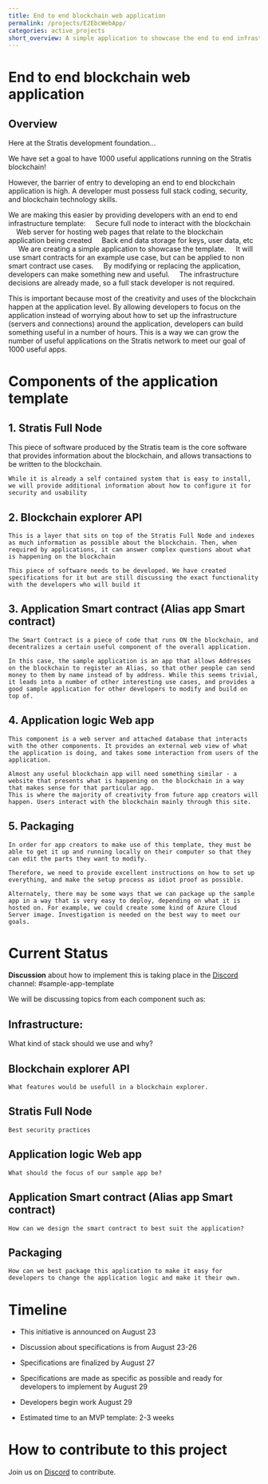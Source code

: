 ```yaml
---
title: End to end blockchain web application
permalink: /projects/E2EbcWebApp/
categories: active_projects
short_overview: A simple application to showcase the end to end infrastructure template for a blockchain web application
---
```

End to end blockchain web application
==

Overview
--
 

Here at the Stratis development foundation…

We have set a goal to have 1000 useful applications running on the Stratis blockchain!

However, the barrier of entry to developing an end to end blockchain application is high. A developer must possess full stack coding, security, and blockchain technology skills. 

We are making this easier by providing developers with an end to end infrastructure template:
    Secure full node to interact with the blockchain
    Web server for hosting web pages that relate to the blockchain application being created
    Back end data storage for keys, user data, etc
    
We are creating a simple application to showcase the template. 
    It will use smart contracts for an example use case, but can be applied to non smart contract use cases.
    By modifying or replacing the application, developers can make something new and useful.
    The infrastructure decisions are already made, so a full stack developer is not required.

This is important because most of the creativity and uses of the blockchain happen at the application level. By allowing developers to focus on the application instead of worrying about how to set up the infrastructure (servers and connections) around the application, developers can build something useful in a number of hours.  This is a way we can grow the number of useful applications on the Stratis network to meet our goal of 1000 useful apps.

Components of the application template 
====

## 1. Stratis Full Node

This piece of software produced by the Stratis team is the core software that provides information about the blockchain, and allows transactions to be written to the blockchain.
    
    While it is already a self contained system that is easy to install, we will provide additional information about how to configure it for security and usability
## 2. Blockchain explorer API
    
    This is a layer that sits on top of the Stratis Full Node and indexes as much information as possible about the blockchain. Then, when required by applications, it can answer complex questions about what is happening on the blockchain
       
    This piece of software needs to be developed. We have created specifications for it but are still discussing the exact functionality with the developers who will build it
## 3. Application Smart contract (Alias app Smart contract)
       
    The Smart Contract is a piece of code that runs ON the blockchain, and decentralizes a certain useful component of the overall application.
       
    In this case, the sample application is an app that allows Addresses on the blockchain to register an Alias, so that other people can send money to them by name instead of by address. While this seems trivial, it leads into a number of other interesting use cases, and provides a good sample application for other developers to modify and build on top of.

## 4. Application logic Web app
    
    This component is a web server and attached database that interacts with the other components. It provides an external web view of what the application is doing, and takes some interaction from users of the application.
    
    Almost any useful blockchain app will need something similar - a website that presents what is happening on the blockchain in a way that makes sense for that particular app.
    This is where the majority of creativity from future app creators will happen. Users interact with the blockchain mainly through this site.

## 5. Packaging
    
    In order for app creators to make use of this template, they must be able to get it up and running locally on their computer so that they can edit the parts they want to modify.
    
    Therefore, we need to provide excellent instructions on how to set up everything, and make the setup process as idiot proof as possible.
    
    Alternately, there may be some ways that we can package up the sample app in a way that is very easy to deploy, depending on what it is hosted on. For example, we could create some kind of Azure Cloud Server image. Investigation is needed on the best way to meet our goals.

Current Status
==

**Discussion** about how to implement this is taking place in the [Discord](/discord/) channel: #sample-app-template 

We will be discussing topics from each component such as:

## Infrastructure:
What kind of stack should we use and why?

## Blockchain explorer API
    What features would be usefull in a blockchain explorer. 

## Stratis Full Node
    Best security practices

## Application logic Web app
    What should the focus of our sample app be? 

## Application Smart contract (Alias app Smart contract)
    How can we design the smart contract to best suit the application? 

## Packaging
    How can we best package this application to make it easy for developers to change the application logic and make it their own. 


Timeline
==
  * This initiative is announced on August 23

  * Discussion about specifications is from August 23-26
  * Specifications are finalized by August 27
  * Specifications are made as specific as possible and ready for developers to implement by August 29
  * Developers begin work August 29
  * Estimated time to an MVP template: 2-3 weeks

 How to contribute to this project
 ==
Join us on [Discord](/discord/) to contribute.
